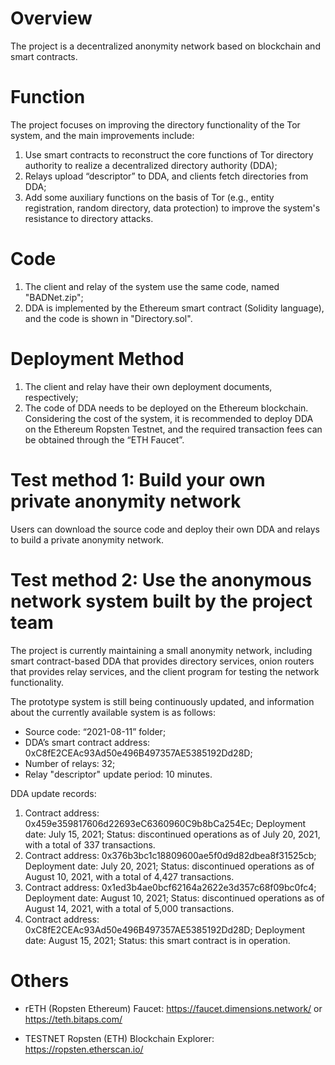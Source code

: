 # Overview
The project is a decentralized anonymity network based on blockchain and smart contracts.

# Function
The project focuses on improving the directory functionality of the Tor system, and the main improvements include:
1. Use smart contracts to reconstruct the core functions of Tor directory authority to realize a decentralized directory authority (DDA);
2. Relays upload “descriptor” to DDA, and clients fetch directories from DDA;
3. Add some auxiliary functions on the basis of Tor (e.g., entity registration, random directory, data protection) to improve the system's resistance to directory attacks.

# Code
1. The client and relay of the system use the same code, named "BADNet.zip";
2. DDA is implemented by the Ethereum smart contract (Solidity language), and the code is shown in "Directory.sol".

# Deployment Method
1. The client and relay have their own deployment documents, respectively;
2. The code of DDA needs to be deployed on the Ethereum blockchain. Considering the cost of the system, it is recommended to deploy DDA on the Ethereum Ropsten Testnet, and the required transaction fees can be obtained through the “ETH Faucet”.

# Test method 1: Build your own private anonymity network
Users can download the source code and deploy their own DDA and relays to build a private anonymity network.

# Test method 2: Use the anonymous network system built by the project team

The project is currently maintaining a small anonymity network, including smart contract-based DDA that provides directory services, onion routers that provides relay services, and the client program for testing the network functionality.

The prototype system is still being continuously updated, and information about the currently available system is as follows:
- Source code: “2021-08-11” folder;
- DDA’s smart contract address: 0xC8fE2CEAc93Ad50e496B497357AE5385192Dd28D;
- Number of relays: 32;
- Relay "descriptor" update period: 10 minutes.

DDA update records:
1. Contract address: 0x459e359817606d22693eC6360960C9b8bCa254Ec;
Deployment date: July 15, 2021;
Status: discontinued operations as of July 20, 2021, with a total of 337 transactions.
2. Contract address: 0x376b3bc1c18809600ae5f0d9d82dbea8f31525cb;
Deployment date: July 20, 2021;
Status: discontinued operations as of August 10, 2021, with a total of 4,427 transactions.
3. Contract address: 0x1ed3b4ae0bcf62164a2622e3d357c68f09bc0fc4;
Deployment date: August 10, 2021;
Status: discontinued operations as of August 14, 2021, with a total of 5,000 transactions.
4. Contract address: 0xC8fE2CEAc93Ad50e496B497357AE5385192Dd28D;
Deployment date: August 15, 2021;
Status: this smart contract is in operation.

# Others

- rETH (Ropsten Ethereum) Faucet: 
https://faucet.dimensions.network/ or https://teth.bitaps.com/

- TESTNET Ropsten (ETH) Blockchain Explorer: 
https://ropsten.etherscan.io/
